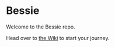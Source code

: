 # Bessie

Welcome to the Bessie repo.

Head over to [the Wiki](https://github.com/CCHS-Melbourne/CNC-Large-Mill/wiki) to start your journey.
